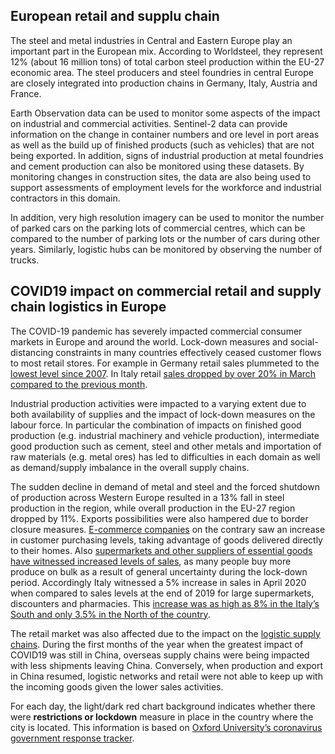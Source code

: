 ## European retail and supplu chain

The steel and metal industries in Central and Eastern Europe play an important part in the European mix. According to Worldsteel, they represent 12% (about 16 million tons) of total carbon steel production within the EU-27 economic area. The steel producers and steel foundries in central Europe are closely integrated into production chains in Germany, Italy, Austria and France. 

Earth Observation data can be used to monitor some aspects of the impact on industrial and commercial activities. 
Sentinel-2 data can provide information on the change in container numbers and ore level in port areas as well as the build up of finished products (such as vehicles) that are not being exported. In addition, signs of industrial production at metal foundries and cement production can also be monitored using these datasets. By monitoring changes in construction sites, the data are also being used to support assessments of employment levels for the workforce and industrial contractors in this domain.

In addition, very high resolution imagery can be used to monitor the number of parked cars on the parking lots of commercial centres, which can be compared to the number of parking lots or the number of cars during other years. Similarly, logistic hubs can be monitored by observing the number of trucks.

## COVID19 impact on commercial retail and supply chain logistics in Europe 

The COVID-19 pandemic has severely impacted commercial consumer markets in Europe and around the world. Lock-down measures and social-distancing constraints in many countries effectively ceased customer flows to most retail stores. For example in Germany retail sales plummeted to the [lowest level since 2007](https://markets.businessinsider.com/news/stocks/eurozone-gdp-shrinks-in-first-quarter-coronavirus-2020-4-1029149227). In Italy retail [sales dropped by over 20% in March compared to the previous month](https://meet.lync.com/esa.int/doris.reinprecht/G0FE33Y5).

Industrial production activities were impacted to a varying extent due to both availability of supplies and the impact of lock-down measures on the labour force.  In particular the combination of impacts on finished good production (e.g. industrial machinery and vehicle production), intermediate good production such as cement, steel and other metals and importation of raw materials (e.g. metal ores) has led to difficulties in each domain as well as demand/supply imbalance in the overall supply chains. 

The sudden decline in demand of metal and steel and the forced shutdown of production across Western Europe resulted in a 13% fall in steel production in the region, while overall production in the EU-27 region dropped by 11%. Exports possibilities were also hampered due to border closure measures. [E-commerce companies](https://www.maze-one.com/en/news/covid-19-effect-on-amazon) on the contrary saw an increase in customer purchasing levels, taking advantage of goods delivered directly to their homes. Also [supermarkets and other suppliers of essential goods have witnessed increased levels of sales](https://www.statista.com/statistics/1108853/grocery-sales-increase-in-the-united-kingdom-coronavirus/), as many people buy more produce on bulk as a result of general uncertainty during the lock-down period. Accordingly Italy witnessed a 5% increase in sales in April 2020 when compared to sales levels at the end of 2019 for large supermarkets, discounters and pharmacies. This [increase was as high as 8% in the Italy’s South and only 3.5% in the North of the country](https://www.statista.com/statistics/1103506/impact-of-coronavirus-on-sales-values-in-large-retail-italy/). 

The retail market was also affected due to the impact on the [logistic supply chains](
https://meet.lync.com/esa.int/doris.reinprecht/G0FE33Y5). During the first months of the year when the greatest impact of COVID19 was still in China, overseas supply chains were being impacted with less shipments leaving China. Conversely, when production and export in China resumed, logistic networks and retail were not able to keep up with the incoming goods given the lower sales activities.  

For each day, the light/dark red chart background indicates whether there were **restrictions or lockdown** measure in place in the country where the city is located. This information is based on [Oxford University’s coronavirus government response tracker](https://covidtracker.bsg.ox.ac.uk/). 





